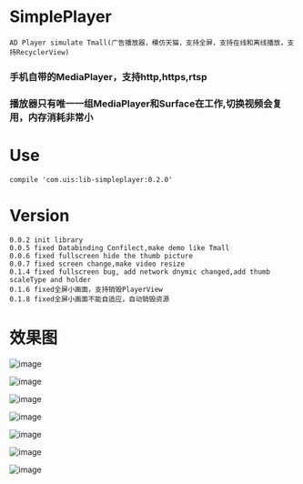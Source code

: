 # SimplePlayer
    AD Player simulate Tmall(广告播放器，模仿天猫，支持全屏，支持在线和离线播放，支持RecyclerView)

### 手机自带的MediaPlayer，支持http,https,rtsp

### 播放器只有唯一一组MediaPlayer和Surface在工作,切换视频会复用，内存消耗非常小

# Use
    compile 'com.uis:lib-simpleplayer:0.2.0'
# Version
    0.0.2 init library
    0.0.5 fixed Databinding Confilect,make demo like Tmall
    0.0.6 fixed fullscreen hide the thumb picture
    0.0.7 fixed screen change,make video resize
    0.1.4 fixed fullscreen bug, add network dnymic changed,add thumb scaleType and holder
    0.1.6 fixed全屏小画面，支持销毁PlayerView
    0.1.8 fixed全屏小画面不能自适应，自动销毁资源
# 效果图
![image](/snapshot/2017-1.png)

![image](/snapshot/2017-2.png)

![image](/snapshot/2017-3.png)

![image](/snapshot/2017-11.png)

![image](/snapshot/2017-12.png)

![image](/snapshot/device-2017-002.png)

![image](/snapshot/device-2017-003.png)